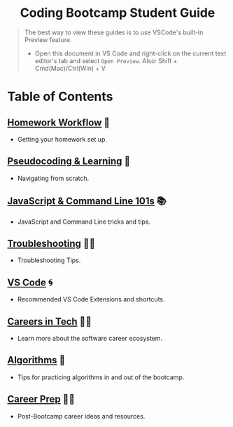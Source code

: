<h1 align="center">Coding Bootcamp Student Guide</h1>

> The best way to view these guides is to use VSCode's built-in Preview feature.
>
> - Open this document in VS Code and right-click on the current text editor's tab and select `Open Preview`.
>   Also: Shift + Cmd(Mac)/Ctrl(Win) + V
>   <br>

# Table of Contents

## [Homework Workflow](./homework.md) 📝
- Getting your homework set up.

## [Pseudocoding & Learning](./pseudocoding-and-learning.md) 🧪
- Navigating from scratch. 

## [JavaScript & Command Line 101s](./javascript-and-command-line.md) 📚
- JavaScript and Command Line tricks and tips. 

## [Troubleshooting](./troubleshooting.md) 👩‍🏭
- Troubleshooting Tips.

## [VS Code](./vscode.md) 🌀
- Recommended VS Code Extensions and shortcuts.

## [Careers in Tech](./tech-careers.md) 👩‍🚀
- Learn more about the software career ecosystem.

## [Algorithms](./algorithms.md) 🧮
- Tips for practicing algorithms in and out of the bootcamp.

## [Career Prep](./career-resources.md) 🚵‍♀️
- Post-Bootcamp career ideas and resources.
